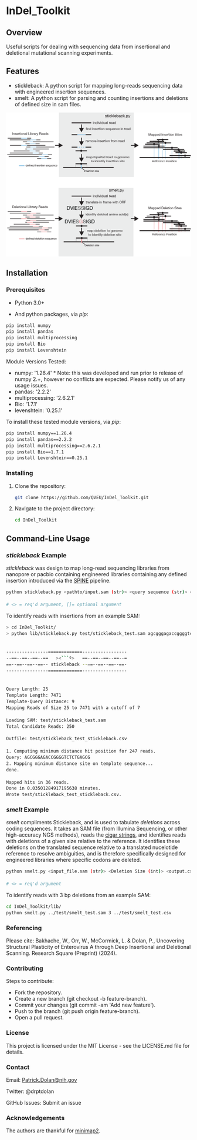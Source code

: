 # InDel_Toolkit

## Overview

Useful scripts for dealing with sequencing data from insertional and deletional mutational scanning experiments. 

## Features

- stickleback: A python script for mapping long-reads sequencing data with engineered insertion sequences.
- smelt: A python script for parsing and counting insertions and deletions of defined size in sam files. 

![InDels!](Computational_Explanation.png)

## Installation

### Prerequisites

- Python 3.0+

- And python packages, via *pip*:
  
```bash
pip install numpy
pip install pandas
pip install multiprocessing
pip install Bio
pip install Levenshtein
```

Module Versions Tested: 
- numpy: '1.26.4' * Note: this was developed and run prior to release of numpy 2.+, however no conflicts are expected. Please notify us of any usage issues. 
- pandas: '2.2.2'
- multiprocessing: '2.6.2.1'
- Bio: '1.7.1'
- levenshtein: '0.25.1'

To install these tested module versions, via *pip*:
  
```bash
pip install numpy==1.26.4
pip install pandas==2.2.2
pip install multiprocessing==2.6.2.1
pip install Bio==1.7.1
pip install Levenshtein==0.25.1
```


### Installing

1. Clone the repository:
    ```bash
    git clone https://github.com/QVEU/InDel_Toolkit.git
    ```
2. Navigate to the project directory:
    ```bash
    cd InDel_Toolkit
    ```
    
## Command-Line Usage

### *stickleback* Example

*stickleback* was design to map long-read sequencing libraries from nanopore or pacbio containing engineered libraries containing any defined insertion introduced via the [SPINE](https://academic.oup.com/nar/article/48/2/e11/5634037) pipeline.

```bash
python stickleback.py <pathto/input.sam (str)> <query sequence (str)> </path/to/templateFasta (str)> [Min Read Length (int)] [Max Read Length (int)]

# <> = req'd argument, []= optional argument

```

To identify reads with insertions from an example SAM:

```bash
> cd InDel_Toolkit/
> python lib/stickleback.py test/stickleback_test.sam agcgggagaccggggtctctgagcg lib/templates/puc19-ev71-twtainan1998_4643-bsmbi-and-bsai-free-deleted-1-annotations-1-7471.fasta 


----------------=============-----------------
--==--==--==--==   ><```º>   ==--==--==--==--=
==--==--==--==-- stickleback --==--==--==--==-
----------------=============-----------------


Query Length: 25
Template Length: 7471
Template-Query Distance: 9
Mapping Reads of Size 25 to 7471 with a cutoff of 7

Loading SAM: test/stickleback_test.sam
Total Candidate Reads: 250

Outfile: test/stickleback_test_stickleback.csv

1. Computing minimum distance hit position for 247 reads.
Query: AGCGGGAGACCGGGGTCTCTGAGCG
2. Mapping minimum distance site on template sequence...
done.

Mapped hits in 36 reads.
Done in 0.03501284917195638 minutes.
Wrote test/stickleback_test_stickleback.csv.

```

### *smelt* Example

*smelt* compliments Stickleback, and is used to tabulate *deletions* across coding sequences. It takes an SAM file (from Illumina Sequencing, or other high-accuracy NGS methods), reads the [cigar strings](https://jef.works/blog/2017/03/28/CIGAR-strings-for-dummies/), and identifies reads with deletions of a given size relative to the reference. It identifies these deletions on the translated sequence relative to a translated nucelotide reference to resolve ambiguities, and is therefore specifically designed for engineered libraries where specific codons are deleted. 

```bash
python smelt.py <input_file.sam (str)> <Deletion Size (int)> <output.csv (str)>

# <> = req'd argument

```

To identify reads with 3 bp deletions from an example SAM:

```bash
cd InDel_Toolkit/lib/
python smelt.py ../test/smelt_test.sam 3 ../test/smelt_test.csv
```

### Referencing
Please cite: Bakhache, W., Orr, W., McCormick, L. & Dolan, P., Uncovering Structural Plasticity of Enterovirus A through Deep Insertional and Deletional Scanning. Research Square (Preprint) (2024).

### Contributing

Steps to contribute: 

- Fork the repository.
- Create a new branch (git checkout -b feature-branch).
- Commit your changes (git commit -am 'Add new feature').
- Push to the branch (git push origin feature-branch).
- Open a pull request.

### License

This project is licensed under the MIT License - see the LICENSE.md file for details.

### Contact

Email: Patrick.Dolan@nih.gov

Twitter: @drptdolan

GitHub Issues: Submit an issue

### Acknowledgements

The authors are thankful for [minimap2](https://github.com/lh3/minimap2).

